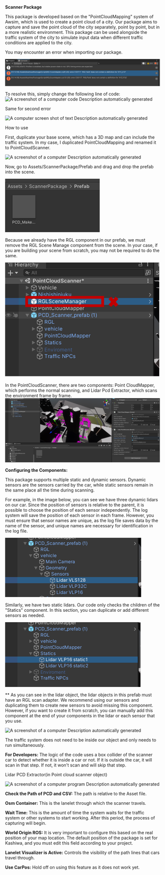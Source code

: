 **Scanner Package**

This package is developed based on the \"PointCloudMapping\" system of
Awsim, which is used to create a point cloud of a city. Our package aims
to capture and save the point cloud of the city separately, point by
point, but in a more realistic environment. This package can be used
alongside the traffic system of the city to simulate input data when
different traffic conditions are applied to the city.

You may encounter an error when importing our package.

![](image1.png)

To resolve this, simply change the following line of code:![A screenshot
of a computer code Description automatically
generated](image2.png)

Same for second error

![A computer screen shot of text Description automatically
generated](image3.png)

How to use

First, duplicate your base scene, which has a 3D map and can include the
traffic system. In my case, I duplicated PointCloudMapping and renamed
it to PointCloudScanner.

![A screenshot of a computer Description automatically
generated](image4.png)

Now, go to Assets/ScannerPackage/Prefab and drag and drop the prefab
into the scene.

![](image5.png)

Because we already have the RGL component in our prefab, we must remove
the RGL Scene Manage component from the scene. In your case, if you are
building your scene from scratch, you may not be required to do the
same.

![](image6.png)

In the PointCloudScanner, there are two components: Point CloudMapper,
which performs the normal scanning, and Lidar Pcd Extractor, which scans
the environment frame by
frame.![](image7.png)

**Configuring the Components:**

This package supports multiple static and dynamic sensors. Dynamic
sensors are the sensors carried by the car, while static sensors remain
in the same place all the time during scanning.

For example, in the image below, you can see we have three dynamic
lidars on our car. Since the position of sensors is relative to the
parent, it is possible to choose the position of each sensor
independently. The log system will save the position of each sensor in
each frame. However, you must ensure that sensor names are unique, as
the log file saves data by the name of the sensor, and unique names are
necessary for identification in the log file.

![](image8.png)

Similarly, we have two static lidars. Our code only checks the children
of the "Statics" component. In this section, you can duplicate or add
different sensors as needed.

![](image9.png)

\*\* As you can see in the lidar object, the lidar objects in this
prefab must have an RGL scan adapter. We recommend using our sensors and
duplicating them to create new sensors to avoid missing this component.
However, if you want to create it from scratch, you can manually add
this component at the end of your components in the lidar or each sensor
that you use.

![A screenshot of a computer Description automatically
generated](image10.png)

The traffic system does not need to be inside our object and only needs
to run simultaneously.

**For Developers:** The logic of the code uses a box collider of the
scanner car to detect whether it is inside a car or not. If it is
outside the car, it will scan in that step. If not, it won't scan and
will skip that step.

Lidar PCD Extractor(in Point cloud scanner object)

![A screenshot of a computer program Description automatically
generated](image11.png)

**Check the Path of PCD and CSV:** The path is relative to the Asset
file.

**Osm Container:** This is the lanelet through which the scanner
travels.

**Wait Time:** This is the amount of time the system waits for the
traffic system or other systems to start working. After this period, the
process of capturing will begin.

**World Origin ROS:** It is very important to configure this based on
the real position of your map location. The default position of the
package is set for Kashiwa, and you must edit this field according to
your project.

**Lanelet Visualizer is Active:** Controls the visibility of the path
lines that cars travel through.

**Use CarPos:** Hold off on using this feature as it does not work
yet.
